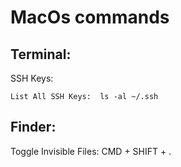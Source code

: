 # MacOs commands

## Terminal:

  SSH Keys:

    List All SSH Keys:  ls -al ~/.ssh

## Finder:

  Toggle Invisible Files:  CMD + SHIFT + .
